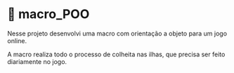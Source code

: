 # 🤖 macro_POO

Nesse projeto desenvolvi uma macro com orientação a objeto para um jogo online.

A macro realiza todo o processo de colheita nas ilhas, que precisa ser feito diariamente no jogo.
